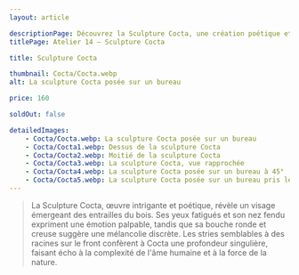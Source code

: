 ```yaml
---
layout: article

descriptionPage: Découvrez la Sculpture Cocta, une création poétique et captivante, représentant un visage surgissant du bois. Ses expressions évoquent des émotions profondes et une mélancolie subtile. Les stries rappelant des racines ajoutent une dimension unique, reflétant la complexité de l'âme humaine et la puissance de la nature.
titlePage: Atelier 14 — Sculpture Cocta

title: Sculpture Cocta

thumbnail: Cocta/Cocta.webp
alt: La sculpture Cocta posée sur un bureau

price: 160

soldOut: false

detailedImages:
    - Cocta/Cocta.webp: La sculpture Cocta posée sur un bureau
    - Cocta/Cocta1.webp: Dessus de la sculpture Cocta
    - Cocta/Cocta2.webp: Moitié de la sculpture Cocta
    - Cocta/Cocta3.webp: La sculpture Cocta, vue rapprochée
    - Cocta/Cocta4.webp: La sculpture Cocta posée sur un bureau à 45°
    - Cocta/Cocta5.webp: La sculpture Cocta posée sur un bureau pris légèrement de coté
---
```

> La Sculpture Cocta, œuvre intrigante et poétique, révèle un visage émergeant des entrailles du bois. Ses yeux fatigués et son nez fendu expriment une émotion palpable, tandis que sa bouche ronde et creuse suggère une mélancolie discrète. Les stries semblables à des racines sur le front confèrent à Cocta une profondeur singulière, faisant écho à la complexité de l'âme humaine et à la force de la nature.